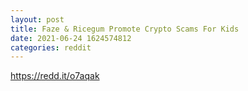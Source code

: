 ```yaml
--- 
layout: post 
title: Faze & Ricegum Promote Crypto Scams For Kids 
date: 2021-06-24 1624574812 
categories: reddit 
--- 
```

https://redd.it/o7aqak